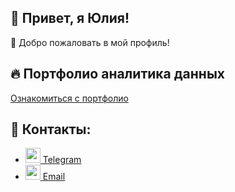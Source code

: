 ## 👋 Привет, я Юлия!
🚀 Добро пожаловать в мой профиль!

## 🔥 Портфолио аналитика данных
[Ознакомиться с портфолио](https://github.com/Utsumi1/Data_Analyst_Portfolio)

## 💬 Контакты:
- [<img src="https://img.icons8.com/color/48/telegram-app--v1.png" width="24"> Telegram](https://t.me/hiagara)
- [<img src="https://img.icons8.com/fluency/48/email-sign.png" width="24"> Email](mailto:juliya_tim@inbox.ru)

<!--
**Utsumi1/Utsumi1** is a ✨ _special_ ✨ repository because its `README.md` (this file) appears on your GitHub profile.

Here are some ideas to get you started:

- 🔭 I’m currently working on ...
- 🌱 I’m currently learning ...
- 👯 I’m looking to collaborate on ...
- 🤔 I’m looking for help with ...
- 💬 Ask me about ...
- 📫 How to reach me: ...
- 😄 Pronouns: ...
- ⚡ Fun fact: ...
-->
